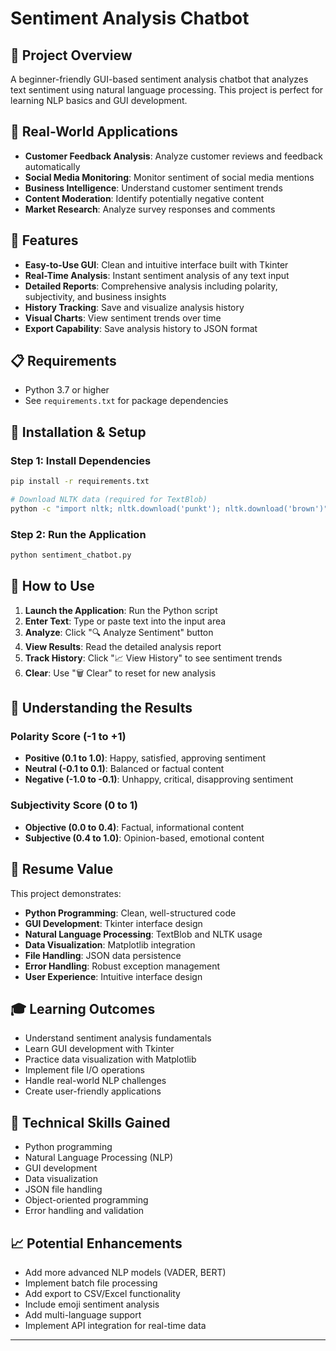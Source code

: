 # Sentiment Analysis Chatbot

## 🎯 Project Overview
A beginner-friendly GUI-based sentiment analysis chatbot that analyzes text sentiment using natural language processing. This project is perfect for learning NLP basics and GUI development.

## 🌟 Real-World Applications
- **Customer Feedback Analysis**: Analyze customer reviews and feedback automatically
- **Social Media Monitoring**: Monitor sentiment of social media mentions
- **Business Intelligence**: Understand customer sentiment trends
- **Content Moderation**: Identify potentially negative content
- **Market Research**: Analyze survey responses and comments

## 🚀 Features
- **Easy-to-Use GUI**: Clean and intuitive interface built with Tkinter
- **Real-Time Analysis**: Instant sentiment analysis of any text input
- **Detailed Reports**: Comprehensive analysis including polarity, subjectivity, and business insights
- **History Tracking**: Save and visualize analysis history
- **Visual Charts**: View sentiment trends over time
- **Export Capability**: Save analysis history to JSON format

## 📋 Requirements
- Python 3.7 or higher
- See `requirements.txt` for package dependencies

## 🔧 Installation & Setup

### Step 1: Install Dependencies
```bash
pip install -r requirements.txt

# Download NLTK data (required for TextBlob)
python -c "import nltk; nltk.download('punkt'); nltk.download('brown')"
```

### Step 2: Run the Application
```bash
python sentiment_chatbot.py
```

## 📖 How to Use

1. **Launch the Application**: Run the Python script
2. **Enter Text**: Type or paste text into the input area
3. **Analyze**: Click "🔍 Analyze Sentiment" button
4. **View Results**: Read the detailed analysis report
5. **Track History**: Click "📈 View History" to see sentiment trends
6. **Clear**: Use "🗑️ Clear" to reset for new analysis

## 🧠 Understanding the Results

### Polarity Score (-1 to +1)
- **Positive (0.1 to 1.0)**: Happy, satisfied, approving sentiment
- **Neutral (-0.1 to 0.1)**: Balanced or factual content
- **Negative (-1.0 to -0.1)**: Unhappy, critical, disapproving sentiment

### Subjectivity Score (0 to 1)
- **Objective (0.0 to 0.4)**: Factual, informational content
- **Subjective (0.4 to 1.0)**: Opinion-based, emotional content

## 💼 Resume Value
This project demonstrates:
- **Python Programming**: Clean, well-structured code
- **GUI Development**: Tkinter interface design
- **Natural Language Processing**: TextBlob and NLTK usage
- **Data Visualization**: Matplotlib integration
- **File Handling**: JSON data persistence
- **Error Handling**: Robust exception management
- **User Experience**: Intuitive interface design

## 🎓 Learning Outcomes
- Understand sentiment analysis fundamentals
- Learn GUI development with Tkinter
- Practice data visualization with Matplotlib
- Implement file I/O operations
- Handle real-world NLP challenges
- Create user-friendly applications

## 🔧 Technical Skills Gained
- Python programming
- Natural Language Processing (NLP)
- GUI development
- Data visualization
- JSON file handling
- Object-oriented programming
- Error handling and validation

## 📈 Potential Enhancements
- Add more advanced NLP models (VADER, BERT)
- Implement batch file processing
- Add export to CSV/Excel functionality
- Include emoji sentiment analysis
- Add multi-language support
- Implement API integration for real-time data

---

